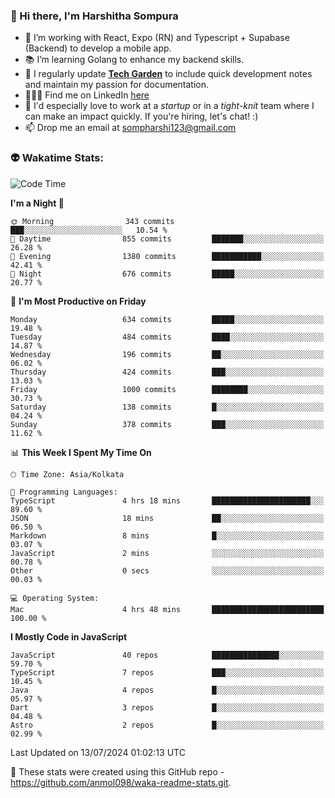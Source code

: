 ### 👋 Hi there, I'm Harshitha Sompura

- 🔧 I’m working with React, Expo (RN) and Typescript + Supabase (Backend) to develop a mobile app.
- 📚 I’m learning Golang to enhance my backend skills.
- 🌾 I regularly update **<u>[Tech Garden](https://tech-garden-hs.vercel.app/)</u>** to include quick development notes and maintain my passion for documentation.
- 👩🏻‍💻 Find me on LinkedIn <u>[here](https://www.linkedin.com/in/harshithasompura/)</u>
- 🐣 I'd especially love to work at a _startup_ or in a _tight-knit_ team where I can make an impact quickly. If you're hiring, let's chat! :)
- 📫 Drop me an email at [sompharshi123@gmail.com](mailto:sompharshi123@gmail.com)

### 👽 Wakatime Stats:
<!--START_SECTION:waka-->
![Code Time](http://img.shields.io/badge/Code%20Time-84%20hrs%2024%20mins-blue)

**I'm a Night 🦉** 

```text
🌞 Morning                343 commits         ███░░░░░░░░░░░░░░░░░░░░░░   10.54 % 
🌆 Daytime                855 commits         ███████░░░░░░░░░░░░░░░░░░   26.28 % 
🌃 Evening                1380 commits        ███████████░░░░░░░░░░░░░░   42.41 % 
🌙 Night                  676 commits         █████░░░░░░░░░░░░░░░░░░░░   20.77 % 
```
📅 **I'm Most Productive on Friday** 

```text
Monday                   634 commits         █████░░░░░░░░░░░░░░░░░░░░   19.48 % 
Tuesday                  484 commits         ████░░░░░░░░░░░░░░░░░░░░░   14.87 % 
Wednesday                196 commits         ██░░░░░░░░░░░░░░░░░░░░░░░   06.02 % 
Thursday                 424 commits         ███░░░░░░░░░░░░░░░░░░░░░░   13.03 % 
Friday                   1000 commits        ████████░░░░░░░░░░░░░░░░░   30.73 % 
Saturday                 138 commits         █░░░░░░░░░░░░░░░░░░░░░░░░   04.24 % 
Sunday                   378 commits         ███░░░░░░░░░░░░░░░░░░░░░░   11.62 % 
```


📊 **This Week I Spent My Time On** 

```text
🕑︎ Time Zone: Asia/Kolkata

💬 Programming Languages: 
TypeScript               4 hrs 18 mins       ██████████████████████░░░   89.60 % 
JSON                     18 mins             ██░░░░░░░░░░░░░░░░░░░░░░░   06.50 % 
Markdown                 8 mins              █░░░░░░░░░░░░░░░░░░░░░░░░   03.07 % 
JavaScript               2 mins              ░░░░░░░░░░░░░░░░░░░░░░░░░   00.78 % 
Other                    0 secs              ░░░░░░░░░░░░░░░░░░░░░░░░░   00.03 % 

💻 Operating System: 
Mac                      4 hrs 48 mins       █████████████████████████   100.00 % 
```

**I Mostly Code in JavaScript** 

```text
JavaScript               40 repos            ███████████████░░░░░░░░░░   59.70 % 
TypeScript               7 repos             ███░░░░░░░░░░░░░░░░░░░░░░   10.45 % 
Java                     4 repos             █░░░░░░░░░░░░░░░░░░░░░░░░   05.97 % 
Dart                     3 repos             █░░░░░░░░░░░░░░░░░░░░░░░░   04.48 % 
Astro                    2 repos             █░░░░░░░░░░░░░░░░░░░░░░░░   02.99 % 
```




 Last Updated on 13/07/2024 01:02:13 UTC
<!--END_SECTION:waka-->

👀 These stats were created using this GitHub repo - https://github.com/anmol098/waka-readme-stats.git. 
